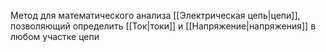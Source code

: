 Метод для математического анализа [[Электрическая цепь|цепи]], позволяющий определить [[Ток|токи]] и [[Напряжение|напряжения]] в любом участке цепи
